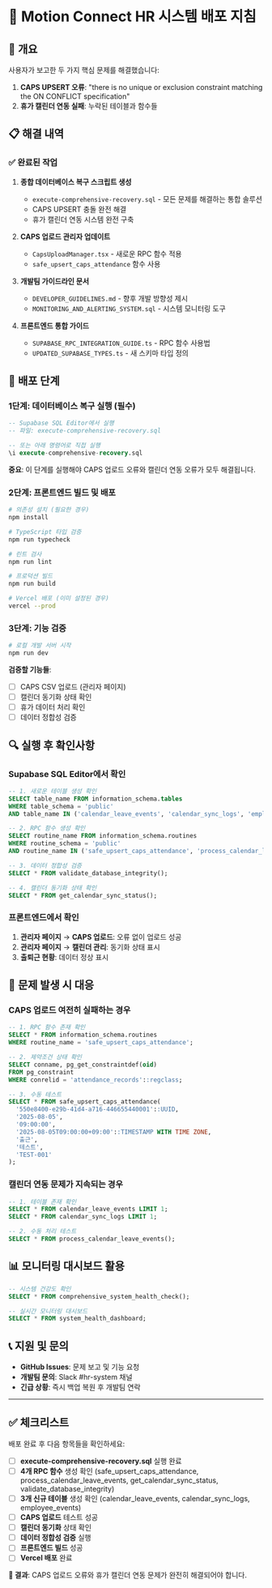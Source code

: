 # 🚀 Motion Connect HR 시스템 배포 지침

## 🎯 개요

사용자가 보고한 두 가지 핵심 문제를 해결했습니다:
1. **CAPS UPSERT 오류**: "there is no unique or exclusion constraint matching the ON CONFLICT specification"
2. **휴가 캘린더 연동 실패**: 누락된 테이블과 함수들

## 📋 해결 내역

### ✅ 완료된 작업

1. **종합 데이터베이스 복구 스크립트 생성**
   - `execute-comprehensive-recovery.sql` - 모든 문제를 해결하는 통합 솔루션
   - CAPS UPSERT 충돌 완전 해결
   - 휴가 캘린더 연동 시스템 완전 구축

2. **CAPS 업로드 관리자 업데이트**
   - `CapsUploadManager.tsx` - 새로운 RPC 함수 적용
   - `safe_upsert_caps_attendance` 함수 사용

3. **개발팀 가이드라인 문서**
   - `DEVELOPER_GUIDELINES.md` - 향후 개발 방향성 제시
   - `MONITORING_AND_ALERTING_SYSTEM.sql` - 시스템 모니터링 도구

4. **프론트엔드 통합 가이드**
   - `SUPABASE_RPC_INTEGRATION_GUIDE.ts` - RPC 함수 사용법
   - `UPDATED_SUPABASE_TYPES.ts` - 새 스키마 타입 정의

## 🔧 배포 단계

### 1단계: 데이터베이스 복구 실행 (필수)

```sql
-- Supabase SQL Editor에서 실행
-- 파일: execute-comprehensive-recovery.sql

-- 또는 아래 명령어로 직접 실행
\i execute-comprehensive-recovery.sql
```

**중요**: 이 단계를 실행해야 CAPS 업로드 오류와 캘린더 연동 오류가 모두 해결됩니다.

### 2단계: 프론트엔드 빌드 및 배포

```bash
# 의존성 설치 (필요한 경우)
npm install

# TypeScript 타입 검증
npm run typecheck

# 린트 검사
npm run lint

# 프로덕션 빌드
npm run build

# Vercel 배포 (이미 설정된 경우)
vercel --prod
```

### 3단계: 기능 검증

```bash
# 로컬 개발 서버 시작
npm run dev
```

**검증할 기능들**:
- [ ] CAPS CSV 업로드 (관리자 페이지)
- [ ] 캘린더 동기화 상태 확인
- [ ] 휴가 데이터 처리 확인
- [ ] 데이터 정합성 검증

## 🔍 실행 후 확인사항

### Supabase SQL Editor에서 확인

```sql
-- 1. 새로운 테이블 생성 확인
SELECT table_name FROM information_schema.tables 
WHERE table_schema = 'public' 
AND table_name IN ('calendar_leave_events', 'calendar_sync_logs', 'employee_events');

-- 2. RPC 함수 생성 확인
SELECT routine_name FROM information_schema.routines
WHERE routine_schema = 'public'
AND routine_name IN ('safe_upsert_caps_attendance', 'process_calendar_leave_events');

-- 3. 데이터 정합성 검증
SELECT * FROM validate_database_integrity();

-- 4. 캘린더 동기화 상태 확인
SELECT * FROM get_calendar_sync_status();
```

### 프론트엔드에서 확인

1. **관리자 페이지** → **CAPS 업로드**: 오류 없이 업로드 성공
2. **관리자 페이지** → **캘린더 관리**: 동기화 상태 표시
3. **출퇴근 현황**: 데이터 정상 표시

## 🚨 문제 발생 시 대응

### CAPS 업로드 여전히 실패하는 경우

```sql
-- 1. RPC 함수 존재 확인
SELECT * FROM information_schema.routines 
WHERE routine_name = 'safe_upsert_caps_attendance';

-- 2. 제약조건 상태 확인
SELECT conname, pg_get_constraintdef(oid) 
FROM pg_constraint 
WHERE conrelid = 'attendance_records'::regclass;

-- 3. 수동 테스트
SELECT * FROM safe_upsert_caps_attendance(
  '550e8400-e29b-41d4-a716-446655440001'::UUID,
  '2025-08-05',
  '09:00:00',
  '2025-08-05T09:00:00+09:00'::TIMESTAMP WITH TIME ZONE,
  '출근',
  '테스트',
  'TEST-001'
);
```

### 캘린더 연동 문제가 지속되는 경우

```sql
-- 1. 테이블 존재 확인
SELECT * FROM calendar_leave_events LIMIT 1;
SELECT * FROM calendar_sync_logs LIMIT 1;

-- 2. 수동 처리 테스트
SELECT * FROM process_calendar_leave_events();
```

## 📊 모니터링 대시보드 활용

```sql
-- 시스템 건강도 확인
SELECT * FROM comprehensive_system_health_check();

-- 실시간 모니터링 대시보드
SELECT * FROM system_health_dashboard;
```

## 📞 지원 및 문의

- **GitHub Issues**: 문제 보고 및 기능 요청
- **개발팀 문의**: Slack #hr-system 채널
- **긴급 상황**: 즉시 백업 복원 후 개발팀 연락

---

## ✅ 체크리스트

배포 완료 후 다음 항목들을 확인하세요:

- [ ] **execute-comprehensive-recovery.sql** 실행 완료
- [ ] **4개 RPC 함수** 생성 확인 (safe_upsert_caps_attendance, process_calendar_leave_events, get_calendar_sync_status, validate_database_integrity)
- [ ] **3개 신규 테이블** 생성 확인 (calendar_leave_events, calendar_sync_logs, employee_events)
- [ ] **CAPS 업로드** 테스트 성공
- [ ] **캘린더 동기화** 상태 확인
- [ ] **데이터 정합성 검증** 실행
- [ ] **프론트엔드 빌드** 성공
- [ ] **Vercel 배포** 완료

**🎯 결과**: CAPS 업로드 오류와 휴가 캘린더 연동 문제가 완전히 해결되어야 합니다.